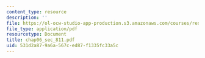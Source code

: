 ```yaml
---
content_type: resource
description: ''
file: https://ol-ocw-studio-app-production.s3.amazonaws.com/courses/res-6-001-continuum-electromechanics-spring-2009/531d2a879a6a567ced87f1335fc33a5c_chap06_sec_811.pdf
file_type: application/pdf
resourcetype: Document
title: chap06_sec_811.pdf
uid: 531d2a87-9a6a-567c-ed87-f1335fc33a5c
---
```


